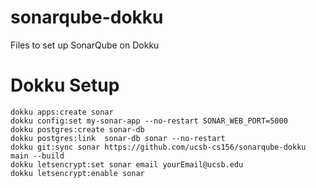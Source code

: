 # sonarqube-dokku
Files to set up SonarQube on Dokku


# Dokku Setup

```
dokku apps:create sonar
dokku config:set my-sonar-app --no-restart SONAR_WEB_PORT=5000
dokku postgres:create sonar-db
dokku postgres:link  sonar-db sonar --no-restart
dokku git:sync sonar https://github.com/ucsb-cs156/sonarqube-dokku main --build
dokku letsencrypt:set sonar email yourEmail@ucsb.edu
dokku letsencrypt:enable sonar
```
